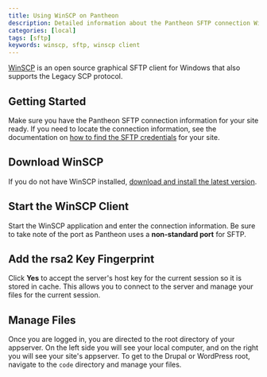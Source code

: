 ```yaml
---
title: Using WinSCP on Pantheon
description: Detailed information about the Pantheon SFTP connection WinSCP SFTP client.
categories: [local]
tags: [sftp]
keywords: winscp, sftp, winscp client
---
```

[WinSCP](http://winscp.net/eng/index.php) is an open source graphical SFTP client for Windows that also supports the Legacy SCP protocol.

## Getting Started

Make sure you have the Pantheon SFTP connection information for your site ready. If you need to locate the connection information, see the documentation on [how to find the SFTP credentials](/docs/sftp#sftp-connection-information) for your site.

## Download WinSCP

If you do not have WinSCP installed, [download and install the latest version](http://winscp.net/eng/index.php).

## Start the WinSCP Client

Start the WinSCP application and enter the connection information. Be sure to take note of the port as Pantheon uses a **non-standard port** for SFTP.

## Add the rsa2 Key Fingerprint

Click **Yes** to accept the server's host key for the current session so it is stored in cache. This allows you to connect to the server and manage your files for the current session.

## Manage Files

Once you are logged in, you are directed to the root directory of your appserver. On the left side you will see your local computer, and on the right you will see your site's appserver. To get to the Drupal or WordPress root, navigate to the `code` directory and manage your files.
